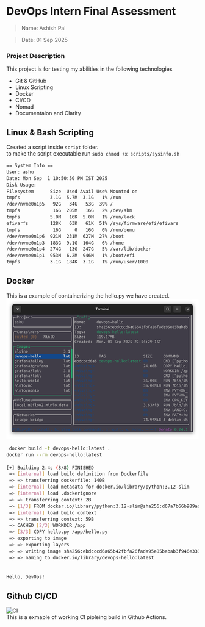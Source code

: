 # DevOps Intern Final Assessment

> Name: Ashish Pal

> Date: 01 Sep 2025

### Project Description
This project is for testing my abilities in the following technologies  
- Git & GitHub
- Linux Scripting
- Docker 
- CI/CD
- Nomad
- Documentaion and Clarity

## Linux & Bash Scripting
Created a script inside `script`  folder.  
to make the script executable run `sudo chmod +x scripts/sysinfo.sh`
```bash
== System Info ==
User: ashu
Date: Mon Sep  1 10:50:50 PM IST 2025
Disk Usage:
Filesystem      Size  Used Avail Use% Mounted on
tmpfs           3.1G  5.7M  3.1G   1% /run
/dev/nvme0n1p5   92G   34G   53G  39% /
tmpfs            16G  205M   16G   2% /dev/shm
tmpfs           5.0M   16K  5.0M   1% /run/lock
efivarfs        128K   63K   61K  51% /sys/firmware/efi/efivars
tmpfs            16G     0   16G   0% /run/qemu
/dev/nvme0n1p6  921M  231M  627M  27% /boot
/dev/nvme0n1p3  183G  9.1G  164G   6% /home
/dev/nvme0n1p4  274G   13G  247G   5% /var/lib/docker
/dev/nvme0n1p1  953M  6.2M  946M   1% /boot/efi
tmpfs           3.1G  184K  3.1G   1% /run/user/1000
```

## Docker 
This is a example of containerizing the hello.py we have created.
![docker](SS/image.png)

```bash
 docker build -t devops-hello:latest .
docker run --rm devops-hello:latest

[+] Building 2.4s (8/8) FINISHED                                                                                                                           docker:default
 => [internal] load build definition from Dockerfile                                                                                                                 0.0s
 => => transferring dockerfile: 140B                                                                                                                                 0.0s
 => [internal] load metadata for docker.io/library/python:3.12-slim                                                                                                  2.2s
 => [internal] load .dockerignore                                                                                                                                    0.0s
 => => transferring context: 2B                                                                                                                                      0.0s
 => [1/3] FROM docker.io/library/python:3.12-slim@sha256:d67a7b66b989ad6b6d6b10d428dcc5e0bfc3e5f88906e67d490c4d3daac57047                                            0.0s
 => [internal] load build context                                                                                                                                    0.0s
 => => transferring context: 59B                                                                                                                                     0.0s
 => CACHED [2/3] WORKDIR /app                                                                                                                                        0.0s
 => [3/3] COPY hello.py /app/hello.py                                                                                                                                0.0s
 => exporting to image                                                                                                                                               0.0s
 => => exporting layers                                                                                                                                              0.0s
 => => writing image sha256:ebdcccd6a65b42fbfa26fada95e85babab3f946e3337f3c4f5b909f17bb0fb90                                                                         0.0s
 => => naming to docker.io/library/devops-hello:latest                                                                                                               0.0s


Hello, DevOps!

```


## Github CI/CD
![CI](https://github.com/ashupal86/devops-intern-final/actions/workflows/ci.yml/badge.svg)  
This is a exmaple of working CI pipleing build in Github Actions.

